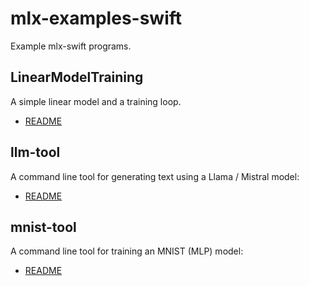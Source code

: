 # mlx-examples-swift

Example mlx-swift programs.

## LinearModelTraining

A simple linear model and a training loop.

- [README](Tools/LinearModelTraining/README.md)

## llm-tool

A command line tool for generating text using a Llama / Mistral model:

- [README](Tools/llm-tool/README.md)

## mnist-tool

A command line tool for training an MNIST (MLP) model:

- [README](Tools/mnist-tool/README.md)


